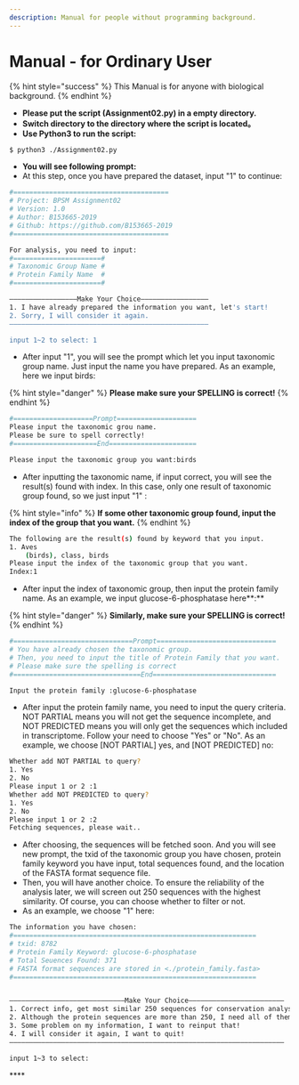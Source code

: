 ```yaml
---
description: Manual for people without programming background.
---
```


# Manual - for Ordinary User

{% hint style="success" %}
This Manual is for anyone with biological background.
{% endhint %}

* **Please put the script \(Assignment02.py\) in a empty directory.**
* **Switch directory to the directory where the script is located。**
* **Use Python3 to run the script:**

```bash
$ python3 ./Assignment02.py
```

* **You will see following prompt:**
* At this step, once you have prepared the dataset, input "1" to continue: 

```bash
#=======================================
# Project: BPSM Assignment02
# Version: 1.0
# Author: B153665-2019
# Github: https://github.com/B153665-2019
#=======================================

For analysis, you need to input: 
#======================#
# Taxonomic Group Name #
# Protein Family Name  #
#======================#

—————————————————Make Your Choice—————————————————
1. I have already prepared the information you want, let's start!
2. Sorry, I will consider it again.
——————————————————————————————————————————————————

input 1~2 to select: 1
```

* After input "1", you will see the prompt which let you input taxonomic group name. Just input the name you have prepared. As an example, here we input birds:

{% hint style="danger" %}
**Please make sure your SPELLING is correct!**
{% endhint %}

```bash
#====================Prompt====================
Please input the taxonomic grou name.
Please be sure to spell correctly!
#=====================End======================

Please input the taxonomic group you want:birds
```

* After inputting the taxonomic name, if input correct, you will see the result\(s\) found with index. In this case, only one result of taxonomic group found, so we just input "1" :

{% hint style="info" %}
**If some other taxonomic group found, input the index of the group that you want.**
{% endhint %}

```bash
The following are the result(s) found by keyword that you input.
1. Aves
    (birds), class, birds
Please input the index of the taxonomic group that you want.
Index:1
```

* After input the index of taxonomic group, then input the protein family name. As an example, we input   glucose-6-phosphatase here**:**

{% hint style="danger" %}
**Similarly, make sure your SPELLING is correct!**
{% endhint %}

```bash
#==============================Prompt==============================
# You have already chosen the taxonomic group.
# Then, you need to input the title of Protein Family that you want.
# Please make sure the spelling is correct
#================================End===============================

Input the protein family :glucose-6-phosphatase
```

* After input the protein family name, you need to input the query criteria. NOT PARTIAL means you will not get the sequence incomplete, and NOT PREDICTED means you will only get the sequences which included in transcriptome. Follow your need to choose "Yes" or "No". As an example, we choose \[NOT PARTIAL\] yes, and \[NOT PREDICTED\] no:

```bash
Whether add NOT PARTIAL to query?
1. Yes
2. No
Please input 1 or 2 :1
Whether add NOT PREDICTED to query?
1. Yes
2. No
Please input 1 or 2 :2
Fetching sequences, please wait..
```

* After choosing, the sequences will be fetched soon. And you will see new prompt, the txid of the taxonomic group you have chosen, protein family keyword you have input, total sequences found, and the location of the FASTA format sequence file.
* Then, you will have another choice. To ensure the reliability of the analysis later, we will screen out 250 sequences with the highest similarity. Of course, you can choose whether to filter or not.
* As an example, we choose "1" here:

```bash
The information you have chosen: 
#=============================================================
# txid: 8782
# Protein Family Keyword: glucose-6-phosphatase
# Total Seuences Found: 371
# FASTA format sequences are stored in <./protein_family.fasta>
#=============================================================


—————————————————————————————Make Your Choice————————————————————————
1. Correct info, get most similar 250 sequences for conservation analysis and some other steps!
2. Although the protein sequences are more than 250, I need all of them for conservation analysis!
3. Some problem on my information, I want to reinput that!
4. I will consider it again, I want to quit!
—————————————————————————————————————————————————————————————————————

input 1~3 to select: 

```

\*\*\*\*

